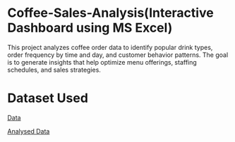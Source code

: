 # Coffee-Sales-Analysis(Interactive Dashboard using MS Excel)
This project analyzes coffee order data to identify popular drink types, order frequency by time and day, and customer behavior patterns. The goal is to generate insights that help optimize menu offerings, staffing schedules, and sales strategies.
# Dataset Used
<a href="https://github.com/Pushkar2520/Coffee-Sales-Analysis/blob/main/coffeeOrdersData.xlsx">Data<a/>

<a href="https://github.com/Pushkar2520/Coffee-Sales-Analysis/blob/main/CoffeeOrders%20Analysis.xlsx">Analysed Data<a/>

